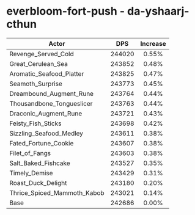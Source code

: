 # everbloom-fort-push - da-yshaarj-cthun
| Actor | DPS | Increase |
|---|:---:|:---:|
|Revenge_Served_Cold|244020|0.55%|
|Great_Cerulean_Sea|243852|0.48%|
|Aromatic_Seafood_Platter|243825|0.47%|
|Seamoth_Surprise|243773|0.45%|
|Dreambound_Augment_Rune|243764|0.44%|
|Thousandbone_Tongueslicer|243763|0.44%|
|Draconic_Augment_Rune|243721|0.43%|
|Feisty_Fish_Sticks|243698|0.42%|
|Sizzling_Seafood_Medley|243611|0.38%|
|Fated_Fortune_Cookie|243607|0.38%|
|Filet_of_Fangs|243603|0.38%|
|Salt_Baked_Fishcake|243527|0.35%|
|Timely_Demise|243429|0.31%|
|Roast_Duck_Delight|243180|0.20%|
|Thrice_Spiced_Mammoth_Kabob|243021|0.14%|
|Base|242686|0.00%|
